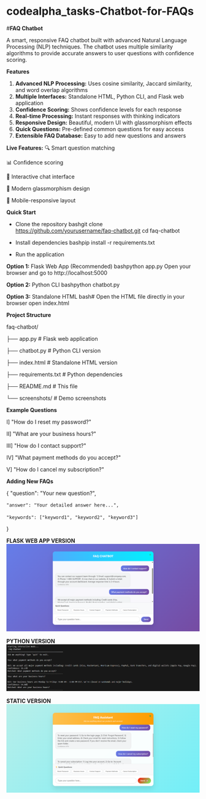 # **codealpha_tasks-Chatbot-for-FAQs**
#****FAQ Chatbot****

A smart, responsive FAQ chatbot built with advanced Natural Language Processing (NLP) techniques. The chatbot uses multiple similarity algorithms to provide accurate answers to user questions with confidence scoring.


**Features**
1. **Advanced NLP Processing:** Uses cosine similarity, Jaccard similarity, and word overlap algorithms
2. **Multiple Interfaces:** Standalone HTML, Python CLI, and Flask web application
3. **Confidence Scoring:** Shows confidence levels for each response
4. **Real-time Processing:** Instant responses with thinking indicators
5. **Responsive Design:** Beautiful, modern UI with glassmorphism effects
6. **Quick Questions:** Pre-defined common questions for easy access
7. **Extensible FAQ Database:** Easy to add new questions and answers

**Live Features:**
🔍 Smart question matching

📊 Confidence scoring

💬 Interactive chat interface

🎨 Modern glassmorphism design

📱 Mobile-responsive layout

**Quick Start**

* Clone the repository
bashgit clone https://github.com/yourusername/faq-chatbot.git
cd faq-chatbot

* Install dependencies
bashpip install -r requirements.txt

* Run the application
  
**Option 1:** Flask Web App (Recommended)
bashpython app.py
Open your browser and go to http://localhost:5000

**Option 2:** Python CLI
bashpython chatbot.py

**Option 3:** Standalone HTML
bash# Open the HTML file directly in your browser
open index.html

**Project Structure**

faq-chatbot/

├── app.py                 # Flask web application

├── chatbot.py            # Python CLI version

├── index.html            # Standalone HTML version

├── requirements.txt      # Python dependencies

├── README.md            # This file

└── screenshots/         # Demo screenshots

**Example Questions**

I]   "How do I reset my password?"

II]  "What are your business hours?"

III] "How do I contact support?"

IV]  "What payment methods do you accept?"

V]   "How do I cancel my subscription?"

**Adding New FAQs**

{
    "question": "Your new question?",

    "answer": "Your detailed answer here...",
    
    "keywords": ["keyword1", "keyword2", "keyword3"]
}

**FLASK WEB APP VERSION**
![image_alt](https://github.com/adiii6969/codealpha_tasks-Chatbot-for-FAQs/blob/main/flask_web_app/app.png)

**PYTHON VERSION**
![image_alt](https://github.com/adiii6969/codealpha_tasks-Chatbot-for-FAQs/blob/main/python_version/faq_chatbot.png)


**STATIC VERSION**
![image_alt](https://github.com/adiii6969/codealpha_tasks-Chatbot-for-FAQs/blob/main/static_version/chatbot.png)
